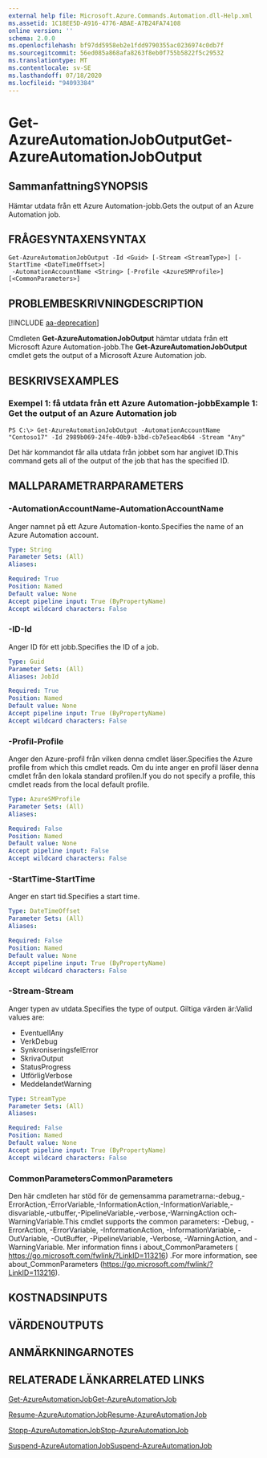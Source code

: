 ```yaml
---
external help file: Microsoft.Azure.Commands.Automation.dll-Help.xml
ms.assetid: 1C18EE5D-A916-4776-ABAE-A7B24FA74108
online version: ''
schema: 2.0.0
ms.openlocfilehash: bf97dd5958eb2e1fdd9790355ac0236974c0db7f
ms.sourcegitcommit: 56ed085a868afa8263f8eb0f755b5822f5c29532
ms.translationtype: MT
ms.contentlocale: sv-SE
ms.lasthandoff: 07/18/2020
ms.locfileid: "94093384"
---
```

# <span data-ttu-id="1b18e-101">Get-AzureAutomationJobOutput</span><span class="sxs-lookup"><span data-stu-id="1b18e-101">Get-AzureAutomationJobOutput</span></span>

## <span data-ttu-id="1b18e-102">Sammanfattning</span><span class="sxs-lookup"><span data-stu-id="1b18e-102">SYNOPSIS</span></span>

<span data-ttu-id="1b18e-103">Hämtar utdata från ett Azure Automation-jobb.</span><span class="sxs-lookup"><span data-stu-id="1b18e-103">Gets the output of an Azure Automation job.</span></span>

## <span data-ttu-id="1b18e-104">FRÅGESYNTAXEN</span><span class="sxs-lookup"><span data-stu-id="1b18e-104">SYNTAX</span></span>

```
Get-AzureAutomationJobOutput -Id <Guid> [-Stream <StreamType>] [-StartTime <DateTimeOffset>]
 -AutomationAccountName <String> [-Profile <AzureSMProfile>] [<CommonParameters>]
```

## <span data-ttu-id="1b18e-105">PROBLEMBESKRIVNING</span><span class="sxs-lookup"><span data-stu-id="1b18e-105">DESCRIPTION</span></span>

[!INCLUDE [aa-deprecation](../include/aa-deprecation.md)]

<span data-ttu-id="1b18e-106">Cmdleten **Get-AzureAutomationJobOutput** hämtar utdata från ett Microsoft Azure Automation-jobb.</span><span class="sxs-lookup"><span data-stu-id="1b18e-106">The **Get-AzureAutomationJobOutput** cmdlet gets the output of a Microsoft Azure Automation job.</span></span>

## <span data-ttu-id="1b18e-107">BESKRIVS</span><span class="sxs-lookup"><span data-stu-id="1b18e-107">EXAMPLES</span></span>

### <span data-ttu-id="1b18e-108">Exempel 1: få utdata från ett Azure Automation-jobb</span><span class="sxs-lookup"><span data-stu-id="1b18e-108">Example 1: Get the output of an Azure Automation job</span></span>
```
PS C:\> Get-AzureAutomationJobOutput -AutomationAccountName "Contoso17" -Id 2989b069-24fe-40b9-b3bd-cb7e5eac4b64 -Stream "Any"
```

<span data-ttu-id="1b18e-109">Det här kommandot får alla utdata från jobbet som har angivet ID.</span><span class="sxs-lookup"><span data-stu-id="1b18e-109">This command gets all of the output of the job that has the specified ID.</span></span>

## <span data-ttu-id="1b18e-110">MALLPARAMETRAR</span><span class="sxs-lookup"><span data-stu-id="1b18e-110">PARAMETERS</span></span>

### <span data-ttu-id="1b18e-111">-AutomationAccountName</span><span class="sxs-lookup"><span data-stu-id="1b18e-111">-AutomationAccountName</span></span>
<span data-ttu-id="1b18e-112">Anger namnet på ett Azure Automation-konto.</span><span class="sxs-lookup"><span data-stu-id="1b18e-112">Specifies the name of an Azure Automation account.</span></span>

```yaml
Type: String
Parameter Sets: (All)
Aliases: 

Required: True
Position: Named
Default value: None
Accept pipeline input: True (ByPropertyName)
Accept wildcard characters: False
```

### <span data-ttu-id="1b18e-113">-ID</span><span class="sxs-lookup"><span data-stu-id="1b18e-113">-Id</span></span>
<span data-ttu-id="1b18e-114">Anger ID för ett jobb.</span><span class="sxs-lookup"><span data-stu-id="1b18e-114">Specifies the ID of a job.</span></span>

```yaml
Type: Guid
Parameter Sets: (All)
Aliases: JobId

Required: True
Position: Named
Default value: None
Accept pipeline input: True (ByPropertyName)
Accept wildcard characters: False
```

### <span data-ttu-id="1b18e-115">-Profil</span><span class="sxs-lookup"><span data-stu-id="1b18e-115">-Profile</span></span>
<span data-ttu-id="1b18e-116">Anger den Azure-profil från vilken denna cmdlet läser.</span><span class="sxs-lookup"><span data-stu-id="1b18e-116">Specifies the Azure profile from which this cmdlet reads.</span></span>
<span data-ttu-id="1b18e-117">Om du inte anger en profil läser denna cmdlet från den lokala standard profilen.</span><span class="sxs-lookup"><span data-stu-id="1b18e-117">If you do not specify a profile, this cmdlet reads from the local default profile.</span></span>

```yaml
Type: AzureSMProfile
Parameter Sets: (All)
Aliases: 

Required: False
Position: Named
Default value: None
Accept pipeline input: False
Accept wildcard characters: False
```

### <span data-ttu-id="1b18e-118">-StartTime</span><span class="sxs-lookup"><span data-stu-id="1b18e-118">-StartTime</span></span>
<span data-ttu-id="1b18e-119">Anger en start tid.</span><span class="sxs-lookup"><span data-stu-id="1b18e-119">Specifies a start time.</span></span>

```yaml
Type: DateTimeOffset
Parameter Sets: (All)
Aliases: 

Required: False
Position: Named
Default value: None
Accept pipeline input: True (ByPropertyName)
Accept wildcard characters: False
```

### <span data-ttu-id="1b18e-120">-Stream</span><span class="sxs-lookup"><span data-stu-id="1b18e-120">-Stream</span></span>
<span data-ttu-id="1b18e-121">Anger typen av utdata.</span><span class="sxs-lookup"><span data-stu-id="1b18e-121">Specifies the type of output.</span></span>
<span data-ttu-id="1b18e-122">Giltiga värden är:</span><span class="sxs-lookup"><span data-stu-id="1b18e-122">Valid values are:</span></span> 

- <span data-ttu-id="1b18e-123">Eventuell</span><span class="sxs-lookup"><span data-stu-id="1b18e-123">Any</span></span>
- <span data-ttu-id="1b18e-124">Verk</span><span class="sxs-lookup"><span data-stu-id="1b18e-124">Debug</span></span>
- <span data-ttu-id="1b18e-125">Synkroniseringsfel</span><span class="sxs-lookup"><span data-stu-id="1b18e-125">Error</span></span>
- <span data-ttu-id="1b18e-126">Skriva</span><span class="sxs-lookup"><span data-stu-id="1b18e-126">Output</span></span>
- <span data-ttu-id="1b18e-127">Status</span><span class="sxs-lookup"><span data-stu-id="1b18e-127">Progress</span></span>
- <span data-ttu-id="1b18e-128">Utförlig</span><span class="sxs-lookup"><span data-stu-id="1b18e-128">Verbose</span></span>
- <span data-ttu-id="1b18e-129">Meddelandet</span><span class="sxs-lookup"><span data-stu-id="1b18e-129">Warning</span></span>

```yaml
Type: StreamType
Parameter Sets: (All)
Aliases: 

Required: False
Position: Named
Default value: None
Accept pipeline input: True (ByPropertyName)
Accept wildcard characters: False
```

### <span data-ttu-id="1b18e-130">CommonParameters</span><span class="sxs-lookup"><span data-stu-id="1b18e-130">CommonParameters</span></span>
<span data-ttu-id="1b18e-131">Den här cmdleten har stöd för de gemensamma parametrarna:-debug,-ErrorAction,-ErrorVariable,-InformationAction,-InformationVariable,-disvariable,-utbuffer,-PipelineVariable,-verbose,-WarningAction och-WarningVariable.</span><span class="sxs-lookup"><span data-stu-id="1b18e-131">This cmdlet supports the common parameters: -Debug, -ErrorAction, -ErrorVariable, -InformationAction, -InformationVariable, -OutVariable, -OutBuffer, -PipelineVariable, -Verbose, -WarningAction, and -WarningVariable.</span></span> <span data-ttu-id="1b18e-132">Mer information finns i about_CommonParameters ( https://go.microsoft.com/fwlink/?LinkID=113216) .</span><span class="sxs-lookup"><span data-stu-id="1b18e-132">For more information, see about_CommonParameters (https://go.microsoft.com/fwlink/?LinkID=113216).</span></span>

## <span data-ttu-id="1b18e-133">KOSTNADS</span><span class="sxs-lookup"><span data-stu-id="1b18e-133">INPUTS</span></span>

## <span data-ttu-id="1b18e-134">VÄRDEN</span><span class="sxs-lookup"><span data-stu-id="1b18e-134">OUTPUTS</span></span>

## <span data-ttu-id="1b18e-135">ANMÄRKNINGAR</span><span class="sxs-lookup"><span data-stu-id="1b18e-135">NOTES</span></span>

## <span data-ttu-id="1b18e-136">RELATERADE LÄNKAR</span><span class="sxs-lookup"><span data-stu-id="1b18e-136">RELATED LINKS</span></span>

[<span data-ttu-id="1b18e-137">Get-AzureAutomationJob</span><span class="sxs-lookup"><span data-stu-id="1b18e-137">Get-AzureAutomationJob</span></span>](./Get-AzureAutomationJob.md)

[<span data-ttu-id="1b18e-138">Resume-AzureAutomationJob</span><span class="sxs-lookup"><span data-stu-id="1b18e-138">Resume-AzureAutomationJob</span></span>](./Resume-AzureAutomationJob.md)

[<span data-ttu-id="1b18e-139">Stopp-AzureAutomationJob</span><span class="sxs-lookup"><span data-stu-id="1b18e-139">Stop-AzureAutomationJob</span></span>](./Stop-AzureAutomationJob.md)

[<span data-ttu-id="1b18e-140">Suspend-AzureAutomationJob</span><span class="sxs-lookup"><span data-stu-id="1b18e-140">Suspend-AzureAutomationJob</span></span>](./Suspend-AzureAutomationJob.md)


